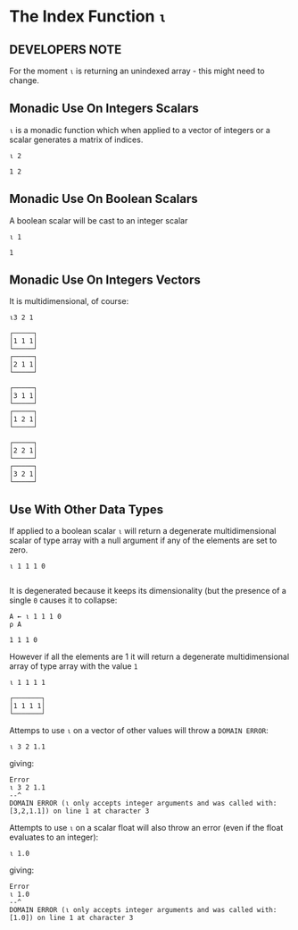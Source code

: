 # The Index Function `⍳`

## DEVELOPERS NOTE

For the moment `⍳` is returning an unindexed array - this might need to change.

## Monadic Use On Integers Scalars

`⍳` is a monadic function which when applied to a vector of integers or a scalar generates a matrix of indices.

```pometo
⍳ 2
```

```pometo_results
1 2
```

## Monadic Use On Boolean Scalars

A boolean scalar will be cast to an integer scalar

```pometo
⍳ 1
```

```pometo_results
1
```

## Monadic Use On Integers Vectors

It is multidimensional, of course:

```pometo
⍳3 2 1
```

```pometo_results
┌─────┐
│1 1 1│
└─────┘
┌─────┐
│2 1 1│
└─────┘

┌─────┐
│3 1 1│
└─────┘
┌─────┐
│1 2 1│
└─────┘

┌─────┐
│2 2 1│
└─────┘
┌─────┐
│3 2 1│
└─────┘
```

## Use With Other Data Types

If applied to a boolean scalar `⍳` will return a degenerate multidimensional scalar of type array with a null argument if any of the elements are set to zero.

```pometo
⍳ 1 1 1 0
```

```pometo_results

```

It is degenerated because it keeps its dimensionality (but the presence of a single `0` causes it to collapse:

```pometo
A ← ⍳ 1 1 1 0
⍴ A
```

```pometo_results
1 1 1 0
```

However if all the elements are 1 it will return a degenerate multidimensional array of type array with the value `1`

```pometo
⍳ 1 1 1 1
```

```pometo_results
┌───────┐
│1 1 1 1│
└───────┘
```

Attemps to use `⍳` on a vector of other values will throw a `DOMAIN ERROR`:

```pometo
⍳ 3 2 1.1
```

giving:

```pometo_results
Error
⍳ 3 2 1.1
--^
DOMAIN ERROR (⍳ only accepts integer arguments and was called with:[3,2,1.1]) on line 1 at character 3
```

Attempts to use `⍳` on a scalar float will also throw an error (even if the float evaluates to an integer):

```pometo
⍳ 1.0
```
giving:


```pometo_results
Error
⍳ 1.0
--^
DOMAIN ERROR (⍳ only accepts integer arguments and was called with:[1.0]) on line 1 at character 3
```

